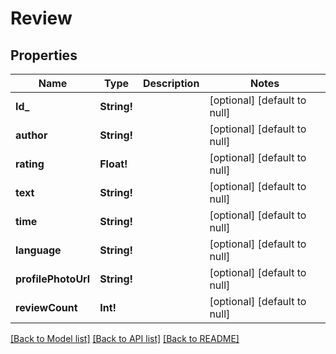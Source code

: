 # Review

## Properties
Name | Type | Description | Notes
------------ | ------------- | ------------- | -------------
**Id_** | **String!** |  | [optional] [default to null]
**author** | **String!** |  | [optional] [default to null]
**rating** | **Float!** |  | [optional] [default to null]
**text** | **String!** |  | [optional] [default to null]
**time** | **String!** |  | [optional] [default to null]
**language** | **String!** |  | [optional] [default to null]
**profilePhotoUrl** | **String!** |  | [optional] [default to null]
**reviewCount** | **Int!** |  | [optional] [default to null]

[[Back to Model list]](../README.md#documentation-for-models) [[Back to API list]](../README.md#documentation-for-api-endpoints) [[Back to README]](../README.md)


